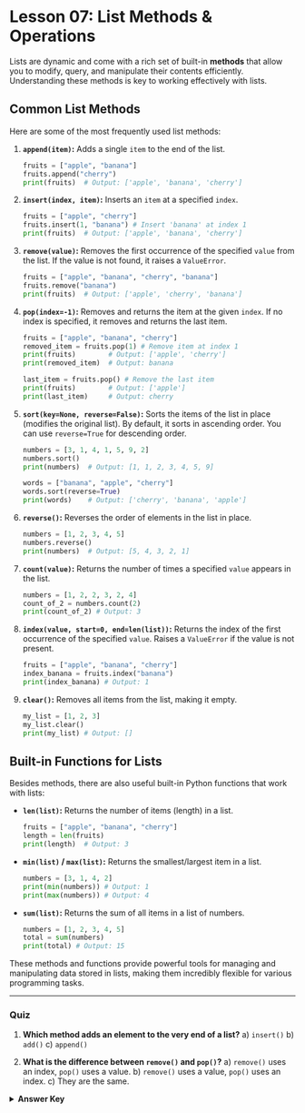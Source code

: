 # Lesson 07: List Methods & Operations

Lists are dynamic and come with a rich set of built-in **methods** that allow you to modify, query, and manipulate their contents efficiently. Understanding these methods is key to working effectively with lists.

## Common List Methods

Here are some of the most frequently used list methods:

1.  **`append(item)`:** Adds a single `item` to the end of the list.
    ```python
    fruits = ["apple", "banana"]
    fruits.append("cherry")
    print(fruits)  # Output: ['apple', 'banana', 'cherry']
    ```

2.  **`insert(index, item)`:** Inserts an `item` at a specified `index`.
    ```python
    fruits = ["apple", "cherry"]
    fruits.insert(1, "banana") # Insert 'banana' at index 1
    print(fruits)  # Output: ['apple', 'banana', 'cherry']
    ```

3.  **`remove(value)`:** Removes the first occurrence of the specified `value` from the list. If the value is not found, it raises a `ValueError`.
    ```python
    fruits = ["apple", "banana", "cherry", "banana"]
    fruits.remove("banana")
    print(fruits)  # Output: ['apple', 'cherry', 'banana']
    ```

4.  **`pop(index=-1)`:** Removes and returns the item at the given `index`. If no index is specified, it removes and returns the last item.
    ```python
    fruits = ["apple", "banana", "cherry"]
    removed_item = fruits.pop(1) # Remove item at index 1
    print(fruits)        # Output: ['apple', 'cherry']
    print(removed_item)  # Output: banana

    last_item = fruits.pop() # Remove the last item
    print(fruits)        # Output: ['apple']
    print(last_item)     # Output: cherry
    ```

5.  **`sort(key=None, reverse=False)`:** Sorts the items of the list in place (modifies the original list). By default, it sorts in ascending order. You can use `reverse=True` for descending order.
    ```python
    numbers = [3, 1, 4, 1, 5, 9, 2]
    numbers.sort()
    print(numbers)  # Output: [1, 1, 2, 3, 4, 5, 9]

    words = ["banana", "apple", "cherry"]
    words.sort(reverse=True)
    print(words)    # Output: ['cherry', 'banana', 'apple']
    ```

6.  **`reverse()`:** Reverses the order of elements in the list in place.
    ```python
    numbers = [1, 2, 3, 4, 5]
    numbers.reverse()
    print(numbers)  # Output: [5, 4, 3, 2, 1]
    ```

7.  **`count(value)`:** Returns the number of times a specified `value` appears in the list.
    ```python
    numbers = [1, 2, 2, 3, 2, 4]
    count_of_2 = numbers.count(2)
    print(count_of_2) # Output: 3
    ```

8.  **`index(value, start=0, end=len(list))`:** Returns the index of the first occurrence of the specified `value`. Raises a `ValueError` if the value is not present.
    ```python
    fruits = ["apple", "banana", "cherry"]
    index_banana = fruits.index("banana")
    print(index_banana) # Output: 1
    ```

9.  **`clear()`:** Removes all items from the list, making it empty.
    ```python
    my_list = [1, 2, 3]
    my_list.clear()
    print(my_list) # Output: []
    ```

## Built-in Functions for Lists

Besides methods, there are also useful built-in Python functions that work with lists:

*   **`len(list)`:** Returns the number of items (length) in a list.
    ```python
    fruits = ["apple", "banana", "cherry"]
    length = len(fruits)
    print(length)  # Output: 3
    ```

*   **`min(list)` / `max(list)`:** Returns the smallest/largest item in a list.
    ```python
    numbers = [3, 1, 4, 2]
    print(min(numbers)) # Output: 1
    print(max(numbers)) # Output: 4
    ```

*   **`sum(list)`:** Returns the sum of all items in a list of numbers.
    ```python
    numbers = [1, 2, 3, 4, 5]
    total = sum(numbers)
    print(total) # Output: 15
    ```

These methods and functions provide powerful tools for managing and manipulating data stored in lists, making them incredibly flexible for various programming tasks.

--- 

### Quiz

1.  **Which method adds an element to the very end of a list?**
    a) `insert()`
    b) `add()`
    c) `append()`

2.  **What is the difference between `remove()` and `pop()`?**
    a) `remove()` uses an index, `pop()` uses a value.
    b) `remove()` uses a value, `pop()` uses an index.
    c) They are the same.

<details>
  <summary><b>Answer Key</b></summary>
  1. c
  2. b
</details>